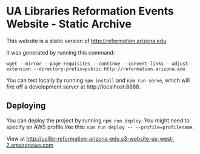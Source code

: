 # UA Libraries Reformation Events Website - Static Archive

This website is a static version of http://reformation.arizona.edu.

It was generated by running this command:

```
wget --mirror --page-requisites --continue --convert-links --adjust-extension --directory-prefix=public http://reformation.arizona.edu
```

You can test locally by running `npm install` and `npm run serve`, which will fire off a development server at http://localhost:8888.

## Deploying

You can deploy the project by running `npm run deploy`. You might need to specify an AWS profile like this: `npm run deploy -- --profile=profilename`.

View at http://ualibr-reformation-arizona-edu.s3-website-us-west-2.amazonaws.com
